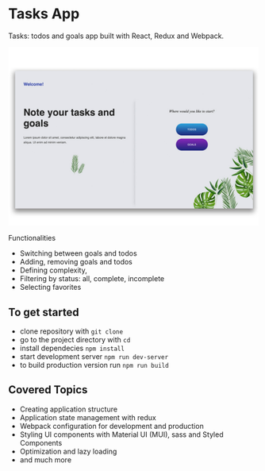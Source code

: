 # Tasks App

Tasks: todos and goals app built with React, Redux and Webpack.

![Tasks App photo](./src/assets/readme_photo.jpg)

Functionalities

- Switching between goals and todos
- Adding, removing goals and todos
- Defining complexity,
- Filtering by status: all, complete, incomplete
- Selecting favorites

## To get started

- clone repository with `git clone`
- go to the project directory with `cd`
- install dependecies `npm install`
- start development server `npm run dev-server`
- to build production version run `npm run build`

## Covered Topics

- Creating application structure
- Application state management with redux
- Webpack configuration for development and production
- Styling UI components with Material UI (MUI), sass and Styled Components
- Optimization and lazy loading
- and much more
